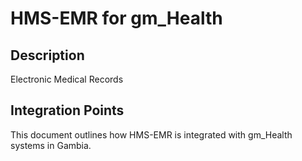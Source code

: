 # HMS-EMR for gm_Health

## Description

Electronic Medical Records

## Integration Points

This document outlines how HMS-EMR is integrated with gm_Health systems in Gambia.

